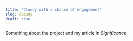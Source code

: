 ```yaml
---
title: "Cloudy with a chance of engagement"
slug: cloudy
draft: true
---
```


Something about the project and my article in *Significance*.

